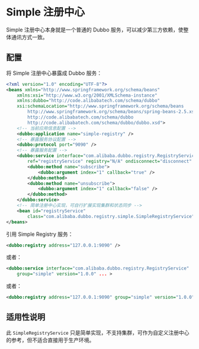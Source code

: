 # Simple 注册中心

Simple 注册中心本身就是一个普通的 Dubbo 服务，可以减少第三方依赖，使整体通讯方式一致。

## 配置

将 Simple 注册中心暴露成 Dubbo 服务：

```xml
<?xml version="1.0" encoding="UTF-8"?>
<beans xmlns="http://www.springframework.org/schema/beans"
    xmlns:xsi="http://www.w3.org/2001/XMLSchema-instance"
    xmlns:dubbo="http://code.alibabatech.com/schema/dubbo"
    xsi:schemaLocation="http://www.springframework.org/schema/beans
        http://www.springframework.org/schema/beans/spring-beans-2.5.xsd
        http://code.alibabatech.com/schema/dubbo
        http://code.alibabatech.com/schema/dubbo/dubbo.xsd">
    <!-- 当前应用信息配置 -->
    <dubbo:application name="simple-registry" />
    <!-- 暴露服务协议配置 -->
    <dubbo:protocol port="9090" />
    <!-- 暴露服务配置 -->
    <dubbo:service interface="com.alibaba.dubbo.registry.RegistryService"
        ref="registryService" registry="N/A" ondisconnect="disconnect" callbacks="1000">
        <dubbo:method name="subscribe">
            <dubbo:argument index="1" callback="true" />
        </dubbo:method>
        <dubbo:method name="unsubscribe">
            <dubbo:argument index="1" callback="false" />
        </dubbo:method>
    </dubbo:service>
    <!-- 简单注册中心实现，可自行扩展实现集群和状态同步 -->
    <bean id="registryService" 
        class="com.alibaba.dubbo.registry.simple.SimpleRegistryService" />
</beans>
```

引用 Simple Registry 服务：

```xml
<dubbo:registry address="127.0.0.1:9090" />
```

或者：

```xml
<dubbo:service interface="com.alibaba.dubbo.registry.RegistryService" 
    group="simple" version="1.0.0" ... >
```

或者：

```xml
<dubbo:registry address="127.0.0.1:9090" group="simple" version="1.0.0" />
```

## 适用性说明  

此 `SimpleRegistryService` 只是简单实现，不支持集群，可作为自定义注册中心的参考，但不适合直接用于生产环境。
